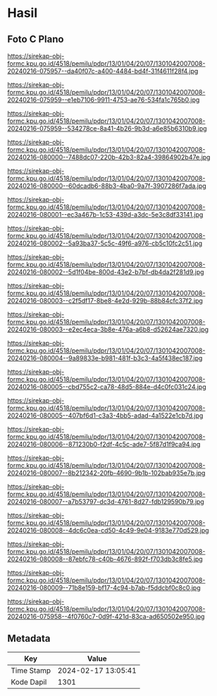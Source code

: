 # Hasil

## Foto C Plano

https://sirekap-obj-formc.kpu.go.id/4518/pemilu/pdpr/13/01/04/20/07/1301042007008-20240216-075957--da40f07c-a400-4484-bd4f-31f4611f28f4.jpg

https://sirekap-obj-formc.kpu.go.id/4518/pemilu/pdpr/13/01/04/20/07/1301042007008-20240216-075959--e1eb7106-9911-4753-ae76-534fa1c765b0.jpg

https://sirekap-obj-formc.kpu.go.id/4518/pemilu/pdpr/13/01/04/20/07/1301042007008-20240216-075959--534278ce-8a41-4b26-9b3d-a6e85b6310b9.jpg

https://sirekap-obj-formc.kpu.go.id/4518/pemilu/pdpr/13/01/04/20/07/1301042007008-20240216-080000--7488dc07-220b-42b3-82a4-39864902b47e.jpg

https://sirekap-obj-formc.kpu.go.id/4518/pemilu/pdpr/13/01/04/20/07/1301042007008-20240216-080000--60dcadb6-88b3-4ba0-9a7f-3907286f7ada.jpg

https://sirekap-obj-formc.kpu.go.id/4518/pemilu/pdpr/13/01/04/20/07/1301042007008-20240216-080001--ec3a467b-1c53-439d-a3dc-5e3c8df33141.jpg

https://sirekap-obj-formc.kpu.go.id/4518/pemilu/pdpr/13/01/04/20/07/1301042007008-20240216-080002--5a93ba37-5c5c-49f6-a976-cb5c10fc2c51.jpg

https://sirekap-obj-formc.kpu.go.id/4518/pemilu/pdpr/13/01/04/20/07/1301042007008-20240216-080002--5d1f04be-800d-43e2-b7bf-db4da2f281d9.jpg

https://sirekap-obj-formc.kpu.go.id/4518/pemilu/pdpr/13/01/04/20/07/1301042007008-20240216-080003--c2f5df17-8be8-4e2d-929b-88b84cfc37f2.jpg

https://sirekap-obj-formc.kpu.go.id/4518/pemilu/pdpr/13/01/04/20/07/1301042007008-20240216-080003--e2ec4eca-3b8e-476a-a6b8-d52624ae7320.jpg

https://sirekap-obj-formc.kpu.go.id/4518/pemilu/pdpr/13/01/04/20/07/1301042007008-20240216-080004--9a89833e-b981-481f-b3c3-4a5f438ec187.jpg

https://sirekap-obj-formc.kpu.go.id/4518/pemilu/pdpr/13/01/04/20/07/1301042007008-20240216-080005--cbd755c2-ca78-48d5-884e-d4c0fc031c24.jpg

https://sirekap-obj-formc.kpu.go.id/4518/pemilu/pdpr/13/01/04/20/07/1301042007008-20240216-080005--407bf6d1-c3a3-4bb5-adad-4a1522e1cb7d.jpg

https://sirekap-obj-formc.kpu.go.id/4518/pemilu/pdpr/13/01/04/20/07/1301042007008-20240216-080006--871230b0-f2df-4c5c-ade7-5f87d1f9ca94.jpg

https://sirekap-obj-formc.kpu.go.id/4518/pemilu/pdpr/13/01/04/20/07/1301042007008-20240216-080007--8b212342-20fb-4690-9b1b-102bab935e7b.jpg

https://sirekap-obj-formc.kpu.go.id/4518/pemilu/pdpr/13/01/04/20/07/1301042007008-20240216-080007--a7b53797-dc3d-4761-8d27-fdb129590b79.jpg

https://sirekap-obj-formc.kpu.go.id/4518/pemilu/pdpr/13/01/04/20/07/1301042007008-20240216-080008--4dc6c0ea-cd50-4c49-9e04-9183e770d529.jpg

https://sirekap-obj-formc.kpu.go.id/4518/pemilu/pdpr/13/01/04/20/07/1301042007008-20240216-080008--87ebfc78-c40b-4676-892f-f703db3c8fe5.jpg

https://sirekap-obj-formc.kpu.go.id/4518/pemilu/pdpr/13/01/04/20/07/1301042007008-20240216-080009--71b8e159-bf17-4c94-b7ab-f5ddcbf0c8c0.jpg

https://sirekap-obj-formc.kpu.go.id/4518/pemilu/pdpr/13/01/04/20/07/1301042007008-20240216-075958--4f0760c7-0d9f-421d-83ca-ad650502e950.jpg


## Metadata

| Key        | Value               |
| ---------- | ------------------- |
| Time Stamp | 2024-02-17 13:05:41 |
| Kode Dapil | 1301                |




